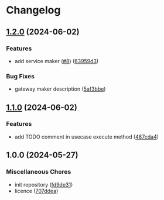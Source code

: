 # Changelog

## [1.2.0](https://github.com/EffectiveSloth/clean-arch-maker/compare/v1.1.0...v1.2.0) (2024-06-02)


### Features

* add service maker ([#8](https://github.com/EffectiveSloth/clean-arch-maker/issues/8)) ([63959d3](https://github.com/EffectiveSloth/clean-arch-maker/commit/63959d3b6494a7a1092f0b7889da8f93ecaeeadb))


### Bug Fixes

* gateway maker description ([5af3bbe](https://github.com/EffectiveSloth/clean-arch-maker/commit/5af3bbe7ed1ca7cc2bb6d1238e87de543876309f))

## [1.1.0](https://github.com/EffectiveSloth/clean-arch-maker/compare/v1.0.0...v1.1.0) (2024-06-02)


### Features

* add TODO comment in usecase execute method ([487cda4](https://github.com/EffectiveSloth/clean-arch-maker/commit/487cda479256adc8f923d6cf4cbf9473259ec1c9))

## 1.0.0 (2024-05-27)


### Miscellaneous Chores

* init repository ([fd9de31](https://github.com/EffectiveSloth/clean-arch-maker/commit/fd9de319ffb248cde0413966cd6f413d2da913b6))
* licence ([707ddea](https://github.com/EffectiveSloth/clean-arch-maker/commit/707ddeacbcbbf4cfbd8ee0ca63b2ff92e90fd973))
